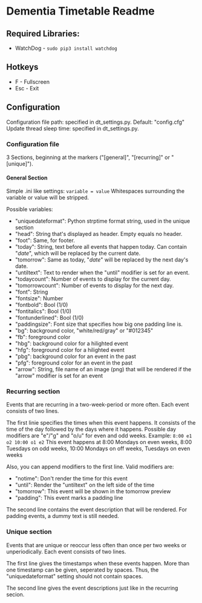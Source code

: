 # Dementia Timetable Readme
## Required Libraries:
- WatchDog - `sudo pip3 install watchdog`

## Hotkeys
- F - Fullscreen
- Esc - Exit

## Configuration
Configuration file path: specified in dt_settings.py. Default: "config.cfg"
Update thread sleep time: specified in dt_settings.py.

### Configuration file
3 Sections, beginning at the markers ("[general]", "[recurring]" or "[unique]").

#### General Section
Simple .ini like settings:
`variable = value`
Whitespaces surrounding the variable or value will be stripped.

Possible variables:
- "uniquedateformat": Python strptime format string, used in the unique section
- "head": String that's displayed as header. Empty equals no header.
- "foot": Same, for footer.
- "today": String, text before all events that happen today.
    Can contain "$date$", which will be replaced by the current date.
- "tomorrow": Same as today, "$date$" will be replaced by the next day's date.
- "untiltext": Text to render when the "until" modifier is set for an event.
- "todaycount": Number of events to display for the current day.
- "tomorrowcount": Number of events to display for the next day.
- "font": String
- "fontsize": Number
- "fontbold": Bool (1/0)
- "fontitalics": Bool (1/0)
- "fontunderlined": Bool (1/0)
- "paddingsize": Font size that specifies how big one padding line is.
- "bg": background color, "white/red/gray" or "#012345"
- "fb": foreground color
- "hbg": background color for a hilighted event
- "hfg": foreground color for a hilighted event
- "pbg": background color for an event in the past
- "pfg": foreground color for an event in the past
- "arrow": String, file name of an image (png) that will be rendered if the
    "arrow" modifier is set for an event

### Recurring section
Events that are recurring in a two-week-period or more often.
Each event consists of two lines.

The first linie specifies the times when this event happens. It consists of the
time of the day followed by the days where it happens. Possible day modifiers are
"e"/"g" and "o/u" for even and odd weeks.
Example: `8:00 e1 o2 10:00 o1 e2`
This event happens at 8:00 Mondays on even weeks, 8:00 Tuesdays on odd weeks,
10:00 Mondays on off weeks, Tuesdays on even weeks

Also, you can append modifiers to the first line. Valid modifiers are:
- "notime": Don't render the time for this event
- "until": Render the "untiltext" on the left side of the time
- "tomorrow": This event will be shown in the tomorrow preview
- "padding": This event marks a padding line

The second line contains the event description that will be rendered.
For padding events, a dummy text is still needed.

### Unique section
Events that are unique or reoccur less often than once per two weeks or unperiodically.
Each event consists of two lines.

The first line gives the timestamps when these
events happen. More than one timestamp can be given, seperated by spaces. Thus,
the "uniquedateformat" setting should not contain spaces.

The second line gives the event descriptions just like in the recurring secion.
